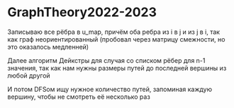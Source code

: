 # GraphTheory2022-2023

Записываю все рёбра в u_map, причём оба ребра из i в j и из j в i, так как граф неориентированный (пробовал через матрицу смежности, но это оказалось медленней)

Далее алгоритм Дейкстры для случая со списком рёбер для n-1 значения, так как нам нужны размеры путей до последней вершины из любой другой

И потом DFSом ищу нужное количество путей, запоминая каждую вершину, чтобы не смотреть её несколько раз
